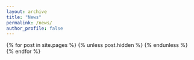 ```yaml
---
layout: archive
title: "News"
permalink: /news/
author_profile: false
---
```


{% for post in site.pages %}
  {% unless post.hidden %}
  {% endunless %}
{% endfor %}
